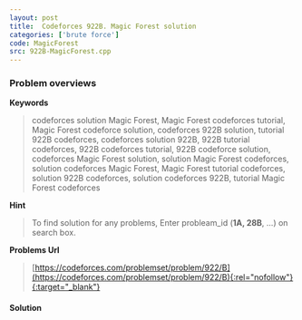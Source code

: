 ```yaml
---
layout: post
title:  Codeforces 922B. Magic Forest solution
categories: ['brute force']
code: MagicForest
src: 922B-MagicForest.cpp
---
```

### **Problem overviews**

**Keywords**
> codeforces solution Magic Forest, Magic Forest codeforces tutorial, Magic Forest codeforce solution, codeforces 922B solution, tutorial 922B codeforces, codeforces solution 922B, 922B tutorial codeforces, 922B codeforces tutorial, 922B codeforce solution, codeforces Magic Forest solution, solution Magic Forest codeforces, solution codeforces Magic Forest, Magic Forest tutorial codeforces, solution 922B codeforces, solution codeforces 922B, tutorial Magic Forest codeforces

**Hint**
> To find solution for any problems, Enter probleam_id (**1A, 28B**, ...) on search box. 

**Problems Url**
> [https://codeforces.com/problemset/problem/922/B](https://codeforces.com/problemset/problem/922/B){:rel="nofollow"}{:target="_blank"}

#### **Solution**



